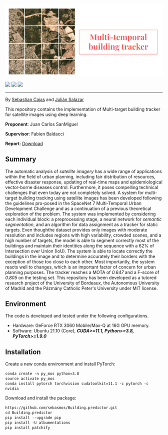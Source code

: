 <a href="https://github.com/sebasmos/Building.predictor"> 
 
    
<img src="./.github/TRDP.png" width="550"></a>
 

<p align="left">
    <a href="https://www.python.org/">
      <img src="https://img.shields.io/badge/Python-3.8-ff69b4.svg" /></a>
    <a href= "https://pytorch.org/">
      <img src="https://img.shields.io/badge/PyTorch-1.8-2BAF2B.svg" /></a>
    <a href= "https://github.com/sebasmos/Building.predictor/blob/main/LICENSE">
      <img src="https://img.shields.io/badge/License-MIT-blue.svg" /></a>
</p>

<hr/>

 

By [Sebastian Cajas](https://www.linkedin.com/in/sebasmos777/) and [Julián Salazar](https://www.linkedin.com/in/julian-norberto-salazar-vidal-ipcv/)

This repository contains the implementation of Multi-target building tracker for satellite images using deep learning.
 
**Proponent**: Juan Carlos SanMiguel 

**Supervisor**: Fabien Baldacci

**Report**: [Download](https://drive.google.com/file/d/1Rbc202UVYKSnIZx3vauio32_Ty-SJmIy/view?usp=sharing)

## Summary

The automatic analysis of *satellite imagery* has a wide range of applications within the field of urban planning, including fair distribution of resources, effective disaster response, updating of real-time maps and epidemiological vector-borne diseases control. Furthermore, it poses compelling technical challenges that even today are not completely solved. A  system  for  multi-target  building  tracking  using  satellite images  has  been  developed  following  the  guidelines  pro-posed in the SpaceNet 7 Multi-Temporal Urban Development Challenge  and  as  a  continuation  of  a  previous  theoretical exploration of the problem. The system was implemented by considering  each  individual  block:  a  preprocessing  stage,  a neural  network  for  *semantic  segmentation*,  and  an  algorithm for data assignment as a tracker for static targets. Even thoughthe dataset provides only images with moderate resolution and includes regions with high variability, crowded scenes, and a high number of targets, the model is able to segment correctly most  of  the  buildings  and  maintain  their  identities  along  the sequence with a 62% of Intersection over Union (IoU). The system is able to locate correctly the buildings in the image and to determine accurately their borders with the exception of those too close to each other. Most importantly, the system reacts well to changes, which is an important factor of concern for urban planning purposes. The tracker reaches a MOTA of *0.647* and a F-score of *0.805* on the testing set. This repository has been developed as a tutored research project of the University of Bordeaux, the Autonomous University of Madrid and the Pázmány Catholic Peter's University under MIT license. 

## Environment

The code is developed and tested under the following configurations.

- Hardware: GeForce RTX 3060 Mobile/Max-Q at 16G GPU memory.
- Software: Ubuntu 21.10 (Core), ***CUDA>=11.1, Python>=3.8, PyTorch>=1.9.0***

## Installation

Create a new conda environment and install PyTorch:

```shell
conda create -n py_mos python=3.8
source activate py_mos
conda install pytorch torchvision cudatoolkit=11.1 -c pytorch -c nvidia
```

Download and install the package:

```shell
https://github.com/sebasmos/Building.predictor.git
cd Building.predictor
pip install --upgrade pip
pip install -U albumentations
pip install patchify
```

